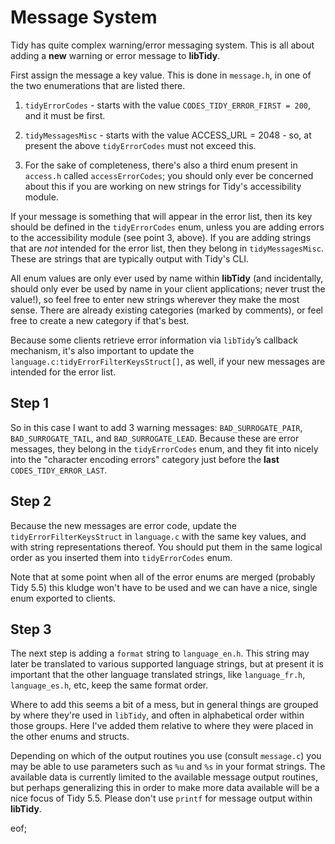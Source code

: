 # Message System

Tidy has quite complex warning/error messaging system. This is all about adding a **new** warning or error message to **libTidy**.

First assign the message a key value. This is done in `message.h`, in one of the two enumerations that are listed there.

 1. `tidyErrorCodes` - starts with the value `CODES_TIDY_ERROR_FIRST = 200`, and it must be first. 
 
 2. `tidyMessagesMisc` - starts with the value ACCESS_URL = 2048 - so, at present the above `tidyErrorCodes` must not exceed this.
 
 3. For the sake of completeness, there's also a third enum present in `access.h` called `accessErrorCodes`; you should only ever be concerned about this if you are working on new strings for Tidy's accessibility module.
 
If your message is something that will appear in the error list, then its key should be defined in the `tidyErrorCodes` enum, unless you are adding errors to the accessibility module (see point 3, above). If you are adding strings that are _not_ intended for the error list, then they belong in `tidyMessagesMisc`. These are strings that are typically output with Tidy's CLI.
 
All enum values are only ever used by name within **libTidy** (and incidentally, should only ever be used by name in your client applications; never trust the value!), so feel free to enter new strings wherever they make the most sense. There are already existing categories (marked by comments), or feel free to create a new category if that's best.

Because some clients retrieve error information via `libTidy`’s callback mechanism, it's also important to update the `language.c:tidyErrorFilterKeysStruct[]`, as well, if your new messages are intended for the error list.


## Step 1

So in this case I want to add 3 warning messages: `BAD_SURROGATE_PAIR`, `BAD_SURROGATE_TAIL`, and `BAD_SURROGATE_LEAD`. Because these are error messages, they belong in the `tidyErrorCodes` enum, and they fit into nicely into the "character encoding errors" category just before the **last** `CODES_TIDY_ERROR_LAST`.


## Step 2

Because the new messages are error code, update the `tidyErrorFilterKeysStruct` in `language.c` with the same key values, and with string representations thereof. You should put them in the same logical order as you inserted them into `tidyErrorCodes` enum.

Note that at some point when all of the error enums are merged (probably Tidy 5.5) this kludge won't have to be used and we can have a nice, single enum exported to clients.

## Step 3

The next step is adding a `format` string to `language_en.h`. This string may later be translated to various supported language strings, but at present it is important that the other language translated strings, like `language_fr.h`, `language_es.h`, etc, keep the same format order.

Where to add this seems a bit of a mess, but in general things are grouped by where they're used in `libTidy`, and often in alphabetical order within those groups. Here I've added them relative to where they were placed in the other enums and structs.

Depending on which of the output routines you use (consult `message.c`) you may be able to use parameters such as `%u` and `%s` in your format strings. The available data is currently limited to the available message output routines, but perhaps generalizing this in order to make more data available will be a nice focus of Tidy 5.5. Please don't use `printf` for message output within **libTidy**.


eof;
